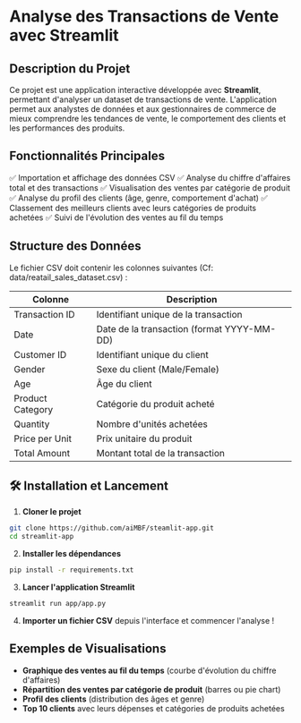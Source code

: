 # Analyse des Transactions de Vente avec Streamlit

## Description du Projet
Ce projet est une application interactive développée avec **Streamlit**, permettant d'analyser un dataset de transactions de vente. L'application permet aux analystes de données et aux gestionnaires de commerce de mieux comprendre les tendances de vente, le comportement des clients et les performances des produits.

## Fonctionnalités Principales
✅ Importation et affichage des données CSV
✅ Analyse du chiffre d'affaires total et des transactions
✅ Visualisation des ventes par catégorie de produit
✅ Analyse du profil des clients (âge, genre, comportement d'achat)
✅ Classement des meilleurs clients avec leurs catégories de produits achetées
✅ Suivi de l'évolution des ventes au fil du temps

## Structure des Données
Le fichier CSV doit contenir les colonnes suivantes (Cf: data/reatail_sales_dataset.csv) :

| Colonne           | Description |
|------------------|-------------|
| Transaction ID   | Identifiant unique de la transaction |
| Date            | Date de la transaction (format YYYY-MM-DD) |
| Customer ID     | Identifiant unique du client |
| Gender          | Sexe du client (Male/Female) |
| Age             | Âge du client |
| Product Category| Catégorie du produit acheté |
| Quantity        | Nombre d'unités achetées |
| Price per Unit  | Prix unitaire du produit |
| Total Amount    | Montant total de la transaction |

## 🛠️ Installation et Lancement
1. **Cloner le projet**
```bash
git clone https://github.com/aiMBF/steamlit-app.git
cd streamlit-app
```

2. **Installer les dépendances**
```bash
pip install -r requirements.txt
```

3. **Lancer l'application Streamlit**
```bash
streamlit run app/app.py
```

4. **Importer un fichier CSV** depuis l'interface et commencer l'analyse !

## Exemples de Visualisations
- **Graphique des ventes au fil du temps** (courbe d'évolution du chiffre d'affaires)
- **Répartition des ventes par catégorie de produit** (barres ou pie chart)
- **Profil des clients** (distribution des âges et genre)
- **Top 10 clients** avec leurs dépenses et catégories de produits achetées
